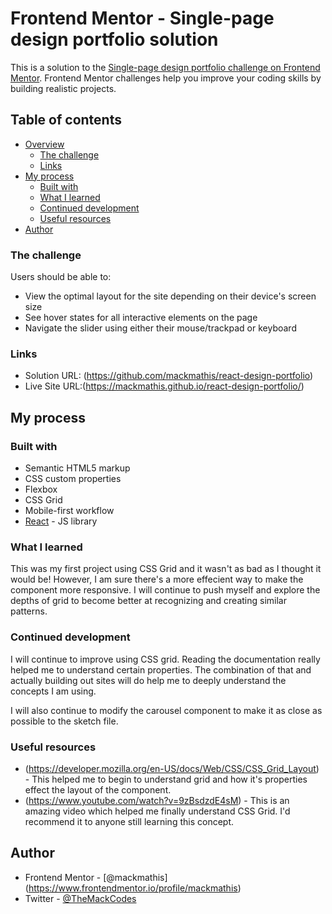 # Frontend Mentor - Single-page design portfolio solution

This is a solution to the [Single-page design portfolio challenge on Frontend Mentor](https://www.frontendmentor.io/challenges/singlepage-design-portfolio-2MMhyhfKVo). Frontend Mentor challenges help you improve your coding skills by building realistic projects. 

## Table of contents

- [Overview](#overview)
  - [The challenge](#the-challenge)
  - [Links](#links)
- [My process](#my-process)
  - [Built with](#built-with)
  - [What I learned](#what-i-learned)
  - [Continued development](#continued-development)
  - [Useful resources](#useful-resources)
- [Author](#author)


### The challenge

Users should be able to:

- View the optimal layout for the site depending on their device's screen size
- See hover states for all interactive elements on the page
- Navigate the slider using either their mouse/trackpad or keyboard


### Links

- Solution URL: (https://github.com/mackmathis/react-design-portfolio)
- Live Site URL:(https://mackmathis.github.io/react-design-portfolio/)

## My process

### Built with

- Semantic HTML5 markup
- CSS custom properties
- Flexbox
- CSS Grid
- Mobile-first workflow
- [React](https://reactjs.org/) - JS library


### What I learned

This was my first project using CSS Grid and it wasn't as bad as I thought it would be! However, I am sure there's a more effecient way to make the component more responsive. I will continue to push myself and explore the depths of grid to become better at recognizing and creating similar patterns.

### Continued development
 
I will continue to improve using CSS grid. Reading the documentation really helped me to understand certain properties. The combination of that and actually building out sites will do help me to deeply understand the concepts I am using.

I will also continue to modify the carousel component to make it as close as possible to the sketch file.

### Useful resources

- (https://developer.mozilla.org/en-US/docs/Web/CSS/CSS_Grid_Layout) - This helped me to begin to understand grid and how it's properties effect the layout of the component. 
- (https://www.youtube.com/watch?v=9zBsdzdE4sM) - This is an amazing video which helped me finally understand CSS Grid. I'd recommend it to anyone still learning this concept.

## Author


- Frontend Mentor - [@mackmathis] (https://www.frontendmentor.io/profile/mackmathis)
- Twitter - [@TheMackCodes](https://twitter.com/TheMackCodes)




